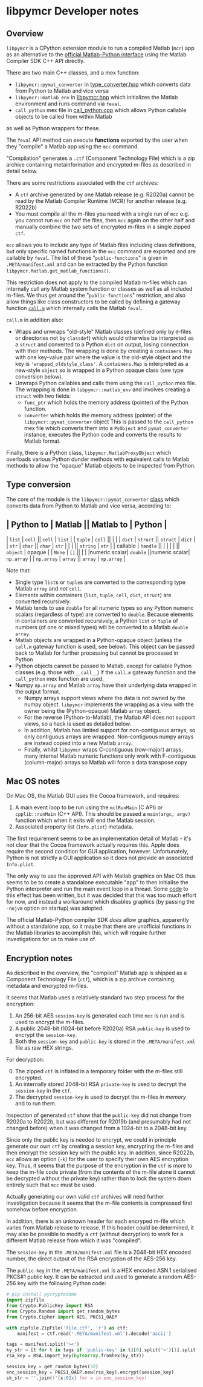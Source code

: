 # libpymcr Developer notes

## Overview

`libpymcr` is a CPython extension module to run a compiled Matlab (`mcr`) app as an alternative to the
[official Matlab-Python interface](https://www.mathworks.com/help/compiler_sdk/python_packages.html)
using the Matlab Compiler SDK C++ API directly.

There are two main C++ classes, and a mex function:

* `libpymcr::pymat_converter` in [type_converter.hpp](../../src/type_converter.hpp)
  which converts data from Python to Matlab and vice versa
* `libpymcr::matlab_env` in [libpymcr.hpp](../../src/libpymcr.hpp)
  which initializes the Matlab environment and runs command via `feval`.
* `call_python` mex file in [call_python.cpp](../../src/call_python.cpp)
  which allows Python callable objects to be called from within Matlab

as well as Python wrappers for these.

The `feval` API method can execute **functions** exported by the user
when they "compile" a Matlab app using the `mcc` command.

"Compilation" generates a `.ctf` (Component Technology File)
which is a zip archive containing metainformation and encrypted m-files as described in detail below.

There are some restrictions associated with the `ctf` archives:

* A `ctf` archive generated by one Matlab release (e.g. R2020a)
  cannot be read by the Matlab Compiler Runtime (MCR) for another release (e.g. R2022b)
* You must compile all the m-files you need with a single run of `mcc`
  e.g. you cannot run `mcc` on half the files, then `mcc` again on the other half
  and manually combine the two sets of encrypted m-files in a single zipped `ctf`.

`mcc` allows you to include any type of Matlab files including class definitions,
but only specific named functions in the `mcc` command are exported and are callable by `feval`.
The list of these "`public-functions`" is given in `.META/manifest.xml` and can be extracted
by the Python function `libpymcr.Matlab.get_matlab_functions()`.

This restriction does not apply to the compiled Matlab m-files which can internally call
any Matlab system function or classes as well as all included m-files.
We thus get around the "`public-functions`" restriction,
and also allow things like class constructors to be called
by defining a gateway function [`call.m`](../../src/call.m)
which internally calls the Matlab `feval`.

`call.m` in addition also:

* Wraps and unwraps "old-style" Matlab classes
  (defined only by `@`-files or directories not by `classdef`) which would otherwise be
  interpreted as a `struct` and converted to a Python `dict` on output,
  losing connection with their methods.
  The wrapping is done by creating a `containers.Map` with one key-value pair where the
  value is the old-style object and the key is `'wrapped_oldstyle_class'`.
  A `containers.Map` is interpreted as a new-style `object` so is wrapped in a Python
  opaque class (see type conversion below).
* Unwraps Python callables and calls them using the `call_python` mex file.
  The wrapping is done in `libpymcr::matlab_env` and involves creating a `struct` with two fields:
  + `func_ptr` which holds the memory address (pointer) of the Python function.
  + `converter` which holds the memory address (pointer) of the `libpymcr::pymat_converter` object
  This is passed to the `call_python` mex file which converts them into a `PyObject`
  and `pymat_converter` instance, executes the Python code and converts the results to Matlab format.

Finally, there is a Python class, `libpymcr.MatlabProxyObject`
which overloads various Python dunder methods with equivalent calls to Matlab methods
to allow the "opaque" Matlab objects to be inspected from Python.


## Type conversion

The core of the module is the `libpymcr::pymat_converter` [class](../../src/type_converter.hpp)
which converts data from Python to Matlab and vice versa, according to:

| Python to    | Matlab   || Matlab to    | Python     |
--------------------------------------------------------
| `list`       | `cell`   || `cell`       | `list`     |
| `tuple`      | `cell`   ||              |            |
| `dict`       | `struct` || `struct`     | `dict`     |
| `str`        | `char`   || `char`       | `str`      |
|              |          || `string`     | `str`      |
| callable     | `handle` ||              |            |
|              |          || `object`     | opaque     |
| `None`       | `[]`     ||              |            |
|numeric scalar| `double` ||numeric scalar| `np.array` |
| `np.array`   | `array`  || `array`      | `np.array` |

Note that:

* Single type `list`s or `tuple`s are converted to the corresponding type Matlab `array` and _not_ `cell`.
* Elements within containers (`list`, `tuple`, `cell`, `dict`, `struct`) are converted recursively.
* Matlab tends to use `double` for all numeric types so any Python numeric scalars (regardless of type) are
  converted to `double`. Because elements in containers are converted recursively, a Python `list` or `tuple`
  of numbers (of one or mixed types) will be converted to a Matlab `double array`.
* Matlab objects are wrapped in a Python-opaque object (unless the `call.m` gateway function is used, see below).
  This object can be passed back to Matlab for further processing but cannot be processed in Python
* Python objects cannot be passed to Matlab, except for callable Python classes (e.g. those with `__call__`)
  if the `call.m` gateway function and the `call_python` mex function are used.
* Numpy `np.array` and Matlab `array` have their underlying data wrapped in the output format.
    + Numpy arrays support views where the data is not owned by the numpy object. `libpymcr` implements the
      wrapping as a view with the owner being the (Python-opaque) Matlab `array` object.
    + For the reverse (Python-to-Matlab), the Matlab API does not support views, so a hack is used 
      as detailed below.
    + In addition, Matlab has limited support for non-contiguous arrays, so only contiguous arrays are
      wrapped. Non-contiguous numpy arrays are instead copied into a new Matlab `array`.
    + Finally, whilst `libpymcr` wraps C-contiguous (row-major) arrays, many internal Matlab numeric
      functions only work with F-contiguous (column-major) arrays so Matlab will force a data transpose copy


## Mac OS notes

On Mac OS, the Matlab GUI uses the Cocoa framework, and requires:

1. A main event loop to be run using the `mclRunMain` (C API) or `cpplib::runMain` (C++ API).
   This should be passed a `main(argc, argv)` function which when it exits will end the Matlab session.
2. Associated property list (`Info.plist`) metadata.

The first requirement seems to be an implementation detail of Matlab -
it's not clear that the Cocoa framework actually requires this.
Apple does require the second condition for GUI application, however.
Unfortunately, Python is not strictly a GUI application so it does not provide an associated `Info.plist`.

The only way to use the approved API with Matlab graphics on Mac OS thus seems to be to
create a standalone executable "app" to then initialise the Python interpreter and
run the main event loop in a thread.
Some [code](https://github.com/pace-neutrons/libpymcr/commit/eec2a1cab354d5e0a6c71c2ef859a8caf93b9a15)
to this effect has been written,
but it was decided that this was too much effort for now,
and instead a workaround which disables graphics (by passing the `-nojvm` option on startup) was adopted.

The official Matlab-Python compiler SDK *does* allow graphics, apparently without a standalone app,
so it maybe that there are unofficial functions in the Matlab libraries to accomplish this,
which will require further investigations for us to make use of.


## Encryption notes

As described in the overview, the "compiled" Matlab app is shipped as a Component Technology File (`ctf`),
which is a zip archive containing metadata and encrypted m-files.

It seems that Matlab uses a relatively standard two step process for the encryption:

1. An 256-bit AES `session-key` is generated each time `mcc` is run and is used to encrypt the m-files.
2. A public 2048-bit (1024-bit before R2020a) RSA `public-key` is used to encrypt the `session-key`.
3. Both the `session-key` and `public-key` is stored in the `.META/manifest.xml` file as raw HEX strings.

For decryption:

0. The zipped `ctf` is inflated in a temporary folder with the m-files still encrypted.
1. An internally stored 2048-bit RSA `private-key` is used to decrypt the `session-key` in the `ctf`.
2. The decrypted `session-key` is used to decrypt the m-files _in memory_ and to run them.

Inspection of generated `ctf` show that the `public-key` did not change from R2020a to R2022b,
but was different for R2019b (and presumably had not changed before)
when it was changed from a 1024-bit to a 2048-bit key.

Since only the public key is needed to encrypt, we could in principle generate our own `ctf` by
creating a session key, encrypting the m-files and then encrypt the session key with the public key.
In addition, since R2022b, `mcc` allows an option (`-k`) for the user to specify their own AES encryption key.
Thus, it seems that the purpose of the encryption in the `ctf` is more to keep the m-file code private
(from the contents of the m-file alone it cannot be decrypted without the private key)
rather than to lock the system down entirely such that `mcc` must be used.

Actually generating our own valid `ctf` archives will need further investigation
because it seems that the m-file contents is compressed first somehow before encryption.

In addition, there is an unknown header for each encryped m-file which varies from Matlab release to release.
If this header could be determined, it may also be possible to modify a `ctf` (without decryption)
to work for a different Matlab release from which it was "compiled".

The `session-key` in the `.META/manifest.xml` file is a 2048-bit HEX encoded number,
the direct output of the RSA encryption of the AES-256 key.

The `public-key` in the `.META/manifest.xml` is a HEX encoded ASN.1 serialised PKCS#1 public key.
It can be extracted and used to generate a random AES-256 key with the following Python code:

```python
# pip install pycryptodome
import zipfile
from Crypto.PublicKey import RSA
from Crypto.Random import get_random_bytes
from Crypto.Cipher import AES, PKCS1_OAEP

with zipfile.ZipFile('file.ctf', 'r') as ctf:
    manifest = ctf.read('.META/manifest.xml').decode('ascii')

tags = manifest.split('><')
ky_str = [t for t in tags if 'public-key' in t][0].split('>')[1].split('<')[0]
rsa_key = RSA.import_key(bytearray.fromhex(ky_str))

session_key = get_random_bytes(32)
enc_session_key = PKCS1_OAEP.new(rsa_key).encrypt(session_key)
sk_str = ''.join(f'{x:02x} for x in enc_session_key)
```
